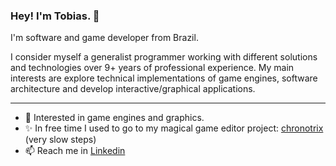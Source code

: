 ### Hey! I'm Tobias. 👋

I'm software and game developer from Brazil. 

I consider myself a generalist programmer working with different solutions and technologies over 9+ years of professional experience. My main interests are explore technical implementations of game engines, software architecture and develop interactive/graphical applications.

---

- :green_heart: Interested in game engines and graphics.
- :sparkles: In free time I used to go to my magical game editor project: [chronotrix](https://github.com/chronotrix) (very slow steps)
- 📫 Reach me in [Linkedin](https://www.linkedin.com/in/tobias-beise-ulrich-4295766b/)
